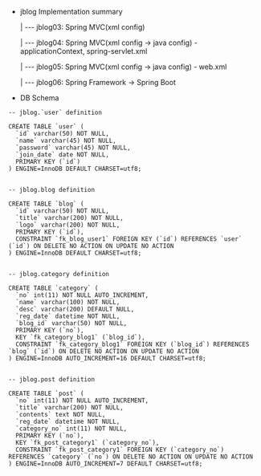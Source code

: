 * jblog Implementation summary

   | --- jblog03: Spring MVC(xml config)

   | --- jblog04: Spring MVC(xml config -> java config) - applicationContext, spring-servlet.xml

   | --- jblog05: Spring MVC(xml config -> java config) - web.xml

   | --- jblog06: Spring Framework -> Spring Boot

* DB Schema
```
-- jblog.`user` definition

CREATE TABLE `user` (
  `id` varchar(50) NOT NULL,
  `name` varchar(45) NOT NULL,
  `password` varchar(45) NOT NULL,
  `join_date` date NOT NULL,
  PRIMARY KEY (`id`)
) ENGINE=InnoDB DEFAULT CHARSET=utf8;


-- jblog.blog definition

CREATE TABLE `blog` (
  `id` varchar(50) NOT NULL,
  `title` varchar(200) NOT NULL,
  `logo` varchar(200) NOT NULL,
  PRIMARY KEY (`id`),
  CONSTRAINT `fk_blog_user1` FOREIGN KEY (`id`) REFERENCES `user` (`id`) ON DELETE NO ACTION ON UPDATE NO ACTION
) ENGINE=InnoDB DEFAULT CHARSET=utf8;


-- jblog.category definition

CREATE TABLE `category` (
  `no` int(11) NOT NULL AUTO_INCREMENT,
  `name` varchar(100) NOT NULL,
  `desc` varchar(200) DEFAULT NULL,
  `reg_date` datetime NOT NULL,
  `blog_id` varchar(50) NOT NULL,
  PRIMARY KEY (`no`),
  KEY `fk_category_blog1` (`blog_id`),
  CONSTRAINT `fk_category_blog1` FOREIGN KEY (`blog_id`) REFERENCES `blog` (`id`) ON DELETE NO ACTION ON UPDATE NO ACTION
) ENGINE=InnoDB AUTO_INCREMENT=16 DEFAULT CHARSET=utf8;


-- jblog.post definition

CREATE TABLE `post` (
  `no` int(11) NOT NULL AUTO_INCREMENT,
  `title` varchar(200) NOT NULL,
  `contents` text NOT NULL,
  `reg_date` datetime NOT NULL,
  `category_no` int(11) NOT NULL,
  PRIMARY KEY (`no`),
  KEY `fk_post_category1` (`category_no`),
  CONSTRAINT `fk_post_category1` FOREIGN KEY (`category_no`) REFERENCES `category` (`no`) ON DELETE NO ACTION ON UPDATE NO ACTION
) ENGINE=InnoDB AUTO_INCREMENT=7 DEFAULT CHARSET=utf8;
```
